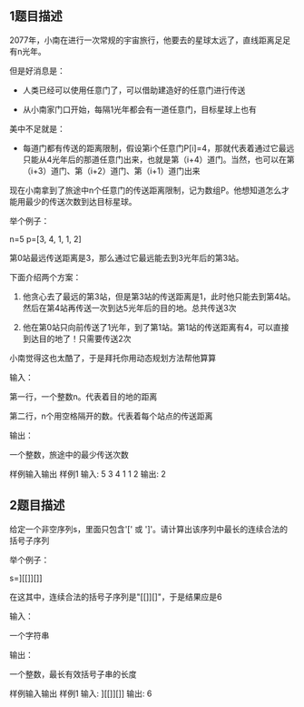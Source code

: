 ## 1题目描述
2077年，小南在进行一次常规的宇宙旅行，他要去的星球太远了，直线距离足足有n光年。

但是好消息是：

- 人类已经可以使用任意门了，可以借助建造好的任意门进行传送

- 从小南家门口开始，每隔1光年都会有一道任意门，目标星球上也有

美中不足就是：

- 每道门都有传送的距离限制，假设第i个任意门P[i]=4，那就代表着通过它最远只能从4光年后的那道任意门出来，也就是第（i+4）道门。当然，也可以在第（i+3）道门、第（i+2）道门、第（i+1）道门出来

现在小南拿到了旅途中n个任意门的传送距离限制，记为数组P。他想知道怎么才能用最少的传送次数到达目标星球。

举个例子：

n=5 p=[3, 4, 1, 1, 2]

第0站最远传送距离是3，那么通过它最远能去到3光年后的第3站。

下面介绍两个方案：

1. 他贪心去了最远的第3站，但是第3站的传送距离是1，此时他只能去到第4站。然后在第4站再传送一次到达5光年后的目的地。总共传送3次

2. 他在第0站只向前传送了1光年，到了第1站。第1站的传送距离有4，可以直接到达目的地了！只需要传送2次



小南觉得这也太酷了，于是拜托你用动态规划方法帮他算算



输入：

第一行，一个整数n。代表着目的地的距离

第二行，n个用空格隔开的数。代表着每个站点的传送距离

输出：

一个整数，旅途中的最少传送次数



样例输入输出
样例1
输入:
5
3 4 1 1 2
输出:
2

## 2题目描述
给定一个非空序列s，里面只包含'[' 或 ']'。请计算出该序列中最长的连续合法的括号子序列

举个例子：

s=][[]][]]

在这其中，连续合法的括号子序列是"[[]][]"，于是结果应是6

输入：

一个字符串

输出：

一个整数，最长有效括号子串的长度



样例输入输出
样例1
输入:
][[]][]]
输出:
6